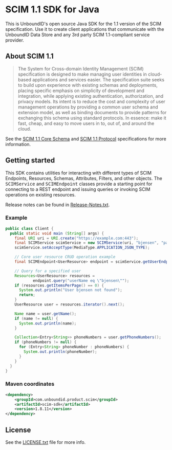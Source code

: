# SCIM 1.1 SDK for Java

This is UnboundID's open source Java SDK for the 1.1 version of the SCIM specification. Use it to create client applications that communicate with the UnboundID Data Store and any 3rd party SCIM 1.1-compliant service provider. 

## About SCIM 1.1

> The System for Cross-domain Identity Management (SCIM) specification is designed to make managing user identities in cloud-based applications and services easier. The specification suite seeks to build upon experience with existing schemas and deployments, placing specific emphasis on simplicity of development and integration, while applying existing authentication, authorization, and privacy models. Its intent is to reduce the cost and complexity of user management operations by providing a common user schema and extension model, as well as binding documents to provide patterns for exchanging this schema using standard protocols. In essence: make it fast, cheap, and easy to move users in to, out of, and around the cloud. 

See the [SCIM 1.1 Core Schema](http://www.simplecloud.info/specs/draft-scim-core-schema-01.html) and [SCIM 1.1 Protocol](http://www.simplecloud.info/specs/draft-scim-api-01.html) specifications for more information. 

## Getting started

This SDK contains utilities for interacting with different types of SCIM Endpoints, Resources, Schemas, Attributes, Filters, and other objects. The <tt>SCIMService</tt> and <tt>SCIMEndpoint</tt> classes provide a starting point for connecting to a REST endpoint and issuing queries or invoking SCIM operations on existing resources.

Release notes can be found in [Release-Notes.txt](resource/Release-Notes.txt).

### Example

```java
public class Client {
  public static void main (String[] args) {
    final URI uri = URI.create("https://example.com:443");
    final SCIMService scimService = new SCIMService(uri, "bjensen", "password");
    scimService.setAcceptType(MediaType.APPLICATION_JSON_TYPE);

    // Core user resource CRUD operation example
    final SCIMEndpoint<UserResource> endpoint = scimService.getUserEndpoint();

    // Query for a specified user
    Resources<UserResource> resources =
            endpoint.query("userName eq \"bjensen\"");
    if (resources.getItemsPerPage() == 0) {
      System.out.println("User bjensen not found");
      return;
    }
    UserResource user = resources.iterator().next();

    Name name = user.getName();
    if (name != null) {
      System.out.println(name);
    }

    Collection<Entry<String>> phoneNumbers = user.getPhoneNumbers();
    if (phoneNumbers != null) {
      for (Entry<String> phoneNumber : phoneNumbers) {
        System.out.println(phoneNumber);
      }
    }
  }
}
```

### Maven coordinates

```xml
<dependency>
    <groupId>com.unboundid.product.scim</groupId>
    <artifactId>scim-sdk</artifactId>
    <version>1.8.11</version>
</dependency>
```

## License

See the [LICENSE.txt](resource/licenses/LICENSE.txt) file for more info.
